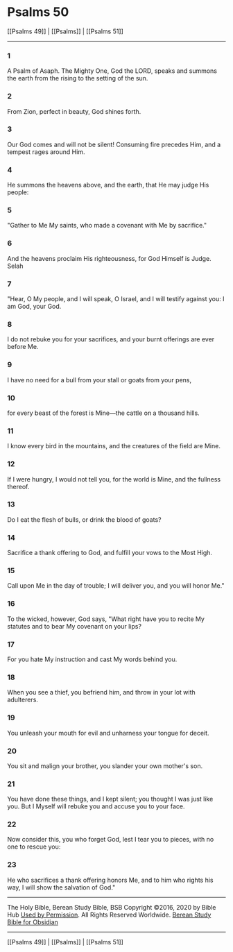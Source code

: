 # Psalms 50

[[Psalms 49]] | [[Psalms]] | [[Psalms 51]]

---

### 1
A Psalm of Asaph. The Mighty One, God the LORD, speaks and summons the earth from the rising to the setting of the sun.

### 2
From Zion, perfect in beauty, God shines forth.

### 3
Our God comes and will not be silent! Consuming fire precedes Him, and a tempest rages around Him.

### 4
He summons the heavens above, and the earth, that He may judge His people:

### 5
"Gather to Me My saints, who made a covenant with Me by sacrifice."

### 6
And the heavens proclaim His righteousness, for God Himself is Judge. Selah

### 7
"Hear, O My people, and I will speak, O Israel, and I will testify against you: I am God, your God.

### 8
I do not rebuke you for your sacrifices, and your burnt offerings are ever before Me.

### 9
I have no need for a bull from your stall or goats from your pens,

### 10
for every beast of the forest is Mine—the cattle on a thousand hills.

### 11
I know every bird in the mountains, and the creatures of the field are Mine.

### 12
If I were hungry, I would not tell you, for the world is Mine, and the fullness thereof.

### 13
Do I eat the flesh of bulls, or drink the blood of goats?

### 14
Sacrifice a thank offering to God, and fulfill your vows to the Most High.

### 15
Call upon Me in the day of trouble; I will deliver you, and you will honor Me."

### 16
To the wicked, however, God says, "What right have you to recite My statutes and to bear My covenant on your lips?

### 17
For you hate My instruction and cast My words behind you.

### 18
When you see a thief, you befriend him, and throw in your lot with adulterers.

### 19
You unleash your mouth for evil and unharness your tongue for deceit.

### 20
You sit and malign your brother, you slander your own mother's son.

### 21
You have done these things, and I kept silent; you thought I was just like you. But I Myself will rebuke you and accuse you to your face.

### 22
Now consider this, you who forget God, lest I tear you to pieces, with no one to rescue you:

### 23
He who sacrifices a thank offering honors Me, and to him who rights his way, I will show the salvation of God."

---

The Holy Bible, Berean Study Bible, BSB
Copyright ©2016, 2020 by Bible Hub
[Used by Permission](https://berean.bible/terms.htm). All Rights Reserved Worldwide.
[Berean Study Bible for Obsidian](https://github.com/gapmiss/berean-study-bible-for-obsidian)

---

[[Psalms 49]] | [[Psalms]] | [[Psalms 51]]


